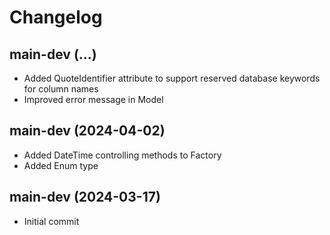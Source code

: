 # Changelog

## main-dev (...)

- Added QuoteIdentifier attribute to support reserved database keywords for column names
- Improved error message in Model

## main-dev (2024-04-02)

- Added DateTime controlling methods to Factory
- Added Enum type

## main-dev (2024-03-17)

- Initial commit

